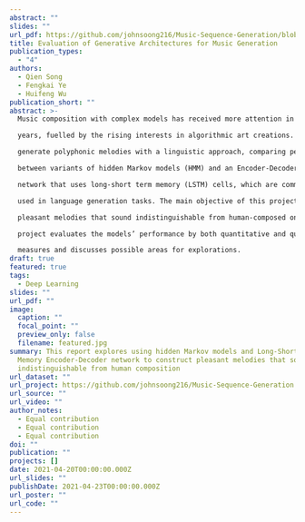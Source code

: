 ```yaml
---
abstract: ""
slides: ""
url_pdf: https://github.com/johnsoong216/Music-Sequence-Generation/blob/main/Evaluation%20of%20Generative%20Architectures%20for%20Music%20Generation.pdf
title: Evaluation of Generative Architectures for Music Generation
publication_types:
  - "4"
authors:
  - Qien Song
  - Fengkai Ye
  - Huifeng Wu
publication_short: ""
abstract: >-
  Music composition with complex models has received more attention in recent

  years, fuelled by the rising interests in algorithmic art creations. This project aims to

  generate polyphonic melodies with a linguistic approach, comparing performance

  between variants of hidden Markov models (HMM) and an Encoder-Decoder

  network that uses long-short term memory (LSTM) cells, which are commonly

  used in language generation tasks. The main objective of this project is to construct

  pleasant melodies that sound indistinguishable from human-composed ones. The

  project evaluates the models’ performance by both quantitative and qualitative

  measures and discusses possible areas for explorations.
draft: true
featured: true
tags:
  - Deep Learning
slides: ""
url_pdf: ""
image:
  caption: ""
  focal_point: ""
  preview_only: false
  filename: featured.jpg
summary: This report explores using hidden Markov models and Long-Short Term
  Memory Encoder-Decoder network to construct pleasant melodies that sound
  indistinguishable from human composition
url_dataset: ""
url_project: https://github.com/johnsoong216/Music-Sequence-Generation
url_source: ""
url_video: ""
author_notes:
  - Equal contribution
  - Equal contribution
  - Equal contribution
doi: ""
publication: ""
projects: []
date: 2021-04-20T00:00:00.000Z
url_slides: ""
publishDate: 2021-04-23T00:00:00.000Z
url_poster: ""
url_code: ""
---
```

